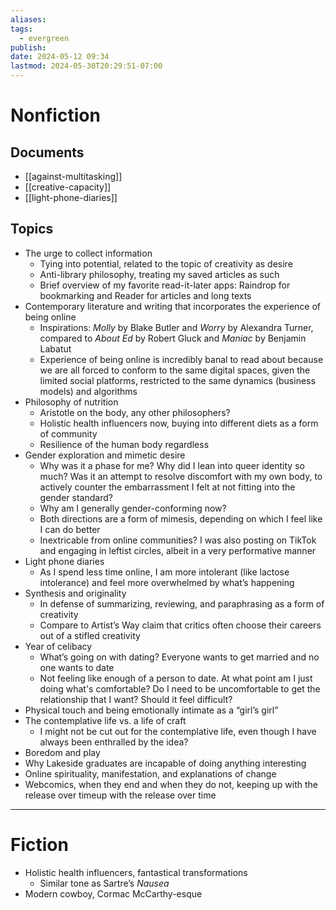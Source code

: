 ```yaml
---
aliases: 
tags:
  - evergreen
publish: 
date: 2024-05-12 09:34
lastmod: 2024-05-30T20:29:51-07:00
---
```

# Nonfiction

## Documents

- [[against-multitasking]]
- [[creative-capacity]]
- [[light-phone-diaries]]

## Topics

- The urge to collect information
	- Tying into potential, related to the topic of creativity as desire
	- Anti-library philosophy, treating my saved articles as such
	- Brief overview of my favorite read-it-later apps: Raindrop for bookmarking and Reader for articles and long texts
- Contemporary literature and writing that incorporates the experience of being online
	- Inspirations: *Molly* by Blake Butler and *Worry* by Alexandra Turner, compared to *About Ed* by Robert Gluck and *Maniac* by Benjamin Labatut
	- Experience of being online is incredibly banal to read about because we are all forced to conform to the same digital spaces, given the limited social platforms, restricted to the same dynamics (business models) and algorithms
- Philosophy of nutrition
	- Aristotle on the body, any other philosophers?
	- Holistic health influencers now, buying into different diets as a form of community
	- Resilience of the human body regardless
- Gender exploration and mimetic desire
	- Why was it a phase for me? Why did I lean into queer identity so much? Was it an attempt to resolve discomfort with my own body, to actively counter the embarrassment I felt at not fitting into the gender standard?
	- Why am I generally gender-conforming now? 
	- Both directions are a form of mimesis, depending on which I feel like I can do better
	- Inextricable from online communities? I was also posting on TikTok and engaging in leftist circles, albeit in a very performative manner
- Light phone diaries
	- As I spend less time online, I am more intolerant (like lactose intolerance) and feel more overwhelmed by what’s happening
- Synthesis and originality
	- In defense of summarizing, reviewing, and paraphrasing as a form of creativity
	- Compare to Artist’s Way claim that critics often choose their careers out of a stifled creativity
- Year of celibacy
	- What’s going on with dating? Everyone wants to get married and no one wants to date
	- Not feeling like enough of a person to date. At what point am I just doing what's comfortable? Do I need to be uncomfortable to get the relationship that I want? Should it feel difficult?
- Physical touch and being emotionally intimate as a “girl’s girl”
- The contemplative life vs. a life of craft
	- I might not be cut out for the contemplative life, even though I have always been enthralled by the idea?
- Boredom and play
- Why Lakeside graduates are incapable of doing anything interesting
- Online spirituality, manifestation, and explanations of change
- Webcomics, when they end and when they do not, keeping up with the release over timeup with the release over time

---
# Fiction

- Holistic health influencers, fantastical transformations
	- Similar tone as Sartre’s *Nausea*
- Modern cowboy, Cormac McCarthy-esque

